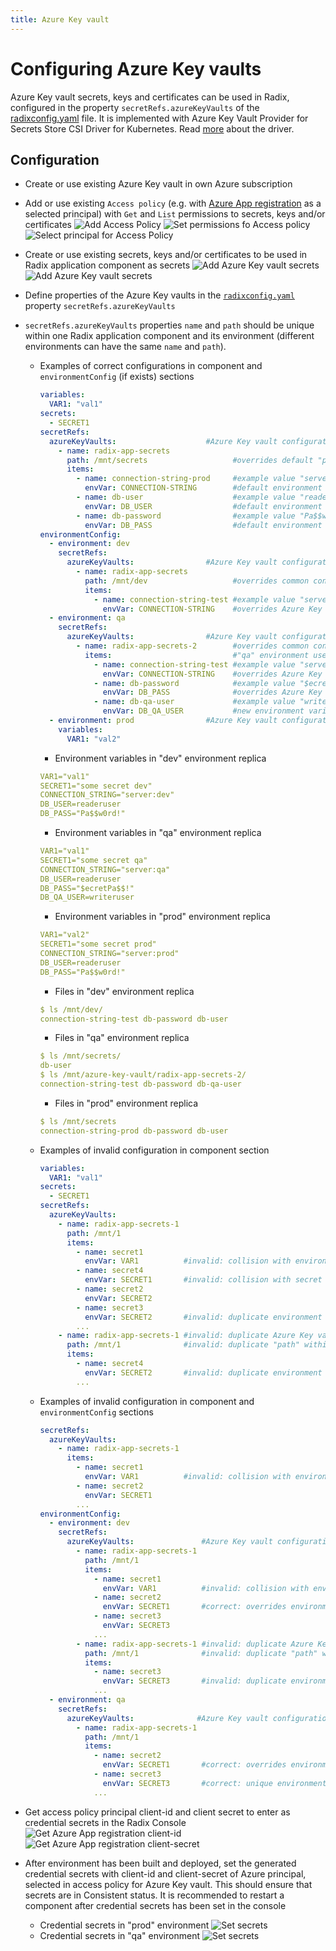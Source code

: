 ```yaml
---
title: Azure Key vault
---
```


# Configuring Azure Key vaults

Azure Key vault secrets, keys and certificates can be used in Radix, configured in the property `secretRefs.azureKeyVaults` of the [radixconfig.yaml](../../references/reference-radix-config/#secretrefs) file. It is implemented with Azure Key Vault Provider for Secrets Store CSI Driver for Kubernetes. Read [more](https://github.com/Azure/secrets-store-csi-driver-provider-azure) about the driver.

## Configuration
- Create or use existing Azure Key vault in own Azure subscription
- Add or use existing `Access policy` (e.g. with [Azure App registration](https://portal.azure.com/#blade/Microsoft_AAD_RegisteredApps/ApplicationsListBlade) as a selected principal) with `Get` and `List` permissions to secrets, keys and/or certificates
  ![Add Access Policy](./create-key-vault-access-policy.png)
  ![Set permissions fo Access policy](./configure-key-vault-access-policy-permissions.png)
  ![Select principal for Access Policy](./configure-key-vault-access-policy-service-principal.png)
- Create or use existing secrets, keys and/or certificates to be used in Radix application component as secrets
  ![Add Azure Key vault secrets](./add-key-vault-access-policy-secrets.png)
  ![Add Azure Key vault secrets](./add-second-key-vault-access-policy-secrets.png)

- Define properties of the Azure Key vaults in the [`radixconfig.yaml`](../../references/reference-radix-config/#secretRefs) property `secretRefs.azureKeyVaults`
- `secretRefs.azureKeyVaults` properties `name` and `path` should be unique within one Radix application component and its environment (different environments can have the same `name` and `path`).
  - Examples of correct configurations in component and `environmentConfig` (if exists) sections
    ```yaml
    variables:
      VAR1: "val1"
    secrets:
      - SECRET1
    secretRefs:
      azureKeyVaults:                    #Azure Key vault configuration, common for the component
        - name: radix-app-secrets
          path: /mnt/secrets                   #overrides default "path", where secrets, keys and certificates are available as files
          items:
            - name: connection-string-prod     #example value "server:prod" in Azure Key vault "radix-app-secrets"
              envVar: CONNECTION-STRING        #default environment variable CONNECTION-STRING
            - name: db-user                    #example value "readeruser" in Azure Key vault "radix-app-secrets"
              envVar: DB_USER                  #default environment variable DB_USER
            - name: db-password                #example value "Pa$$w0rd!" in Azure Key vault "radix-app-secrets"
              envVar: DB_PASS                  #default environment variable DB_PASS
    environmentConfig:
      - environment: dev
        secretRefs:
          azureKeyVaults:                #Azure Key vault configuration, customized in environment "dev"
            - name: radix-app-secrets
              path: /mnt/dev                   #overrides common configuration "path" in "dev" environment
              items:
                - name: connection-string-test #example value "server:dev" in Azure Key vault "radix-app-secrets"
                  envVar: CONNECTION-STRING    #overrides Azure Key vault "radix-app-secrets" secret name for environment variable CONNECTION-STRING
      - environment: qa
        secretRefs:
          azureKeyVaults:                #Azure Key vault configuration, customized in environment "qa"
            - name: radix-app-secrets-2        #overrides common configuration Azure Key vault name in "qa" environment
              items:                           #"qa" environment uses the same "path" as in common configuration
                - name: connection-string-test #example value "server:qa" in Azure Key vault "radix-app-secrets-2"
                  envVar: CONNECTION-STRING    #overrides Azure Key vault secret name for environment variable CONNECTION-STRING
                - name: db-password            #example value "$ecretPa$$!" in Azure Key vault "radix-app-secrets-2"
                  envVar: DB_PASS              #overrides Azure Key vault secret name for environment variable DB_PASS
                - name: db-qa-user             #example value "writeruser" in Azure Key vault "radix-app-secrets-2"
                  envVar: DB_QA_USER           #new environment variable, existing only in environment "qa"
      - environment: prod                #Azure Key vault configuration is not customized in environment "prod"
        variables:
          VAR1: "val2"
    ```
    - Environment variables in "dev" environment replica
    ```yaml
    VAR1="val1"
    SECRET1="some secret dev"
    CONNECTION_STRING="server:dev"
    DB_USER=readeruser
    DB_PASS="Pa$$w0rd!"
    ```
    - Environment variables in "qa" environment replica
    ```yaml
    VAR1="val1"
    SECRET1="some secret qa"
    CONNECTION_STRING="server:qa"
    DB_USER=readeruser
    DB_PASS="$ecretPa$$!"
    DB_QA_USER=writeruser
    ```
    - Environment variables in "prod" environment replica
    ```yaml
    VAR1="val2"
    SECRET1="some secret prod"
    CONNECTION_STRING="server:prod"
    DB_USER=readeruser
    DB_PASS="Pa$$w0rd!"
    ```
    - Files in "dev" environment replica
    ```yaml
    $ ls /mnt/dev/
    connection-string-test db-password db-user
    ```
    - Files in "qa" environment replica
    ```yaml
    $ ls /mnt/secrets/
    db-user
    $ ls /mnt/azure-key-vault/radix-app-secrets-2/
    connection-string-test db-password db-qa-user
    ```
    - Files in "prod" environment replica
    ```yaml
    $ ls /mnt/secrets
    connection-string-prod db-password db-user
    ```
  - Examples of invalid configuration in component section
    ```yaml
    variables:
      VAR1: "val1"
    secrets:
      - SECRET1
    secretRefs:
      azureKeyVaults:
        - name: radix-app-secrets-1
          path: /mnt/1
          items:
            - name: secret1
              envVar: VAR1          #invalid: collision with environment variable VAR1
            - name: secret4
              envVar: SECRET1       #invalid: collision with secret SECRET1
            - name: secret2
              envVar: SECRET2
            - name: secret3
              envVar: SECRET2       #invalid: duplicate environment variable SECRET2 in Azure Key vault configuration
            ...
        - name: radix-app-secrets-1 #invalid: duplicate Azure Key vault configuration
          path: /mnt/1              #invalid: duplicate "path" within the component
          items:
            - name: secret4
              envVar: SECRET2       #invalid: duplicate environment variable SECRET2 in Azure Key vault configuration 
            ...
    ```
  - Examples of invalid configuration in component and `environmentConfig` sections
    ```yaml
    secretRefs:
      azureKeyVaults:
        - name: radix-app-secrets-1
          items:
            - name: secret1
              envVar: VAR1          #invalid: collision with environment variable VAR1
            - name: secret2
              envVar: SECRET1
            ...
    environmentConfig:
      - environment: dev
        secretRefs:
          azureKeyVaults:               #Azure Key vault configuration, customized in environment "dev"
            - name: radix-app-secrets-1
              path: /mnt/1
              items:
                - name: secret1
                  envVar: VAR1          #invalid: collision with environment variable VAR1
                - name: secret2
                  envVar: SECRET1       #correct: overrides environment variable SECRET1 in common Azure Key vault configuration
                - name: secret3
                  envVar: SECRET3
                ...
            - name: radix-app-secrets-1 #invalid: duplicate Azure Key vault configuration
              path: /mnt/1              #invalid: duplicate "path" within the component
              items:
                - name: secret3
                  envVar: SECRET3       #invalid: duplicate environment variable SECRET2 in Azure Key vault configuration
                ...
      - environment: qa
        secretRefs:
          azureKeyVaults:              #Azure Key vault configuration, customized in environment "qa"
            - name: radix-app-secrets-1
              path: /mnt/1
              items:
                - name: secret2
                  envVar: SECRET1       #correct: overrides environment variable SECRET1 in common Azure Key vault configuration
                - name: secret3
                  envVar: SECRET3       #correct: unique environment variable in environment "qa"
                ...
    ```

- Get access policy principal client-id and client secret to enter as credential secrets in the Radix Console
  ![Get Azure App registration client-id](./key-vault-sp-client-id.png)
  ![Get Azure App registration client-secret](./key-vault-sp-client-secret.png)
- After environment has been built and deployed, set the generated credential secrets with client-id and client-secret of Azure principal, selected in access policy for Azure Key vault. This should ensure that secrets are in Consistent status. It is recommended to restart a component after credential secrets has been set in the console
  - Credential secrets in "prod" environment
    ![Set secrets](./set-key-vault-secrets-in-radix-console.png)
  - Credential secrets in "qa" environment
    ![Set secrets](./set-key-vault-secrets-in-radix-console-qa.png)
